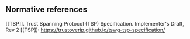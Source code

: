 ## Normative references

[//]: # (Pandoc Formatting Macros)

[//]: # (# Normative references)

[//]: # (::: { #nrm:pdf2 .normref label="ISO 32000-2" })

[//]: # (ISO 32000-2, *Document management --- Portable Document Format --- Part 2: PDF 2.0*)

[//]: # (:::)

[[TSP]]. Trust Spanning Protocol (TSP) Specification. Implementer's Draft, Rev 2
[[TSP]]: https://trustoverip.github.io/tswg-tsp-specification/
